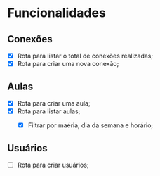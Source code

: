 # Funcionalidades

## Conexões

- [x] Rota para listar o total de conexões realizadas;
- [x] Rota para criar uma nova conexão;

## Aulas
- [x] Rota para criar uma aula;
- [x] Rota para listar aulas;
    - [x] Filtrar por maéria, dia da semana e horário;


## Usuários
- [ ] Rota para criar usuários;
